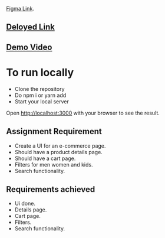 [Figma Link](https://www.figma.com/file/RoZhXHtBHz0PZMGxSBb72g/Mobile-app?type=design&node-id=0%3A1&mode=design&t=dbgqEskcJMMguEgn-1).

## [Deloyed Link](https://zag-ecommerce.vercel.app/)

## [Demo Video](https://drive.google.com/file/d/1bBFBelcwq3hfes_FNLmZqkDx1JtffviU/view?usp=sharing)


# To run locally 

* Clone the repository
* Do npm i or yarn add
* Start your local server

Open [http://localhost:3000](http://localhost:3000) with your browser to see the result.

## Assignment Requirement
* Create a UI for an e-commerce page.
* Should have a product details page.
* Should have a cart page.
* Filters for men women and kids.
* Search functionality.

## Requirements achieved
* Ui done.
* Details page.
* Cart page.
* Filters.
* Search functionality.







